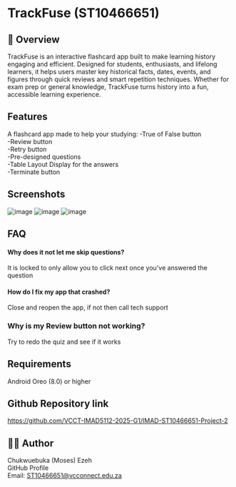 # TrackFuse (ST10466651)

## 🚀 Overview
TrackFuse is an interactive flashcard app built to make learning history engaging and efficient. Designed for students, enthusiasts, and lifelong learners, it helps users master key historical facts, dates, events, and figures through quick reviews and smart repetition techniques. Whether for exam prep or general knowledge, TrackFuse turns history into a fun, accessible learning experience.

## Features

A flashcard app made to help your studying:
-True of False button    
-Review button   
-Retry button    
-Pre-designed questions  
-Table Layout Display for the answers   
-Terminate button   

## Screenshots

![image](https://github.com/user-attachments/assets/778883da-3038-424b-90f9-cd693d594796)
![image](https://github.com/user-attachments/assets/ccc3e88e-d2a3-43be-a4be-64f969518949)
![image](https://github.com/user-attachments/assets/65ebad95-ff2f-4ab3-86ab-a840331e63d3)

## FAQ

#### Why does it not let me skip questions?
It is locked to only allow you to click next once you've answered the question

#### How do I fix my app that crashed?
Close and reopen the app, if not then call tech support

### Why is my Review button not working?
Try to redo the quiz and see if it works

## Requirements

Android Oreo (8.0) or higher 

## Github Repository link

https://github.com/VCCT-IMAD5112-2025-G1/IMAD-ST10466651-Project-2

## 🧑‍💻 Author   
Chukwuebuka (Moses) Ezeh    
GitHub Profile  
Email: ST10466651@vcconnect.edu.za





